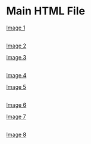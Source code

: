 <!DOCTYPE html>
<html lang="en">
<head>
  <meta charset="UTF-8">
  <meta name="viewport" content="width=device-width, initial-scale=1.0">
  <title>Main HTML</title>
</head>
<body>
  <h1>Main HTML File</h1>
  
  <!-- Include the first HTML file -->
<a href="1.jpg" >Image 1</a>  
  <br>

  <!-- Include the second HTML file -->
  <a href="2.jpg">Image 2</a>
  <br>

  <!-- Include the first HTML file -->
<a href="3.jpg" >Image 3</a>  
<br>

<!-- Include the second HTML file -->
<a href="4.jpg">Image 4</a>
<br>

<!-- Include the first HTML file -->
<a href="5.jpg" >Image 5</a>  
  <br>
  
  <!-- Include the second HTML file -->
  <a href="6.jpg">Image 6</a>
  <br>

  <!-- Include the first HTML file -->
<a href="7.jpg" >Image 7</a>  
<br>

<!-- Include the second HTML file -->
<a href="8.jpg">Image 8</a>
</body>

</html>

